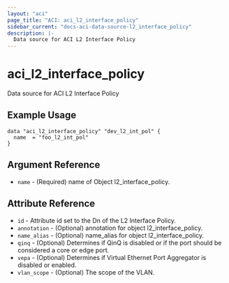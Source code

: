 ```yaml
---
layout: "aci"
page_title: "ACI: aci_l2_interface_policy"
sidebar_current: "docs-aci-data-source-l2_interface_policy"
description: |-
  Data source for ACI L2 Interface Policy
---
```


# aci_l2_interface_policy #
Data source for ACI L2 Interface Policy

## Example Usage ##

```hcl
data "aci_l2_interface_policy" "dev_l2_int_pol" {
  name  = "foo_l2_int_pol"
}
```
## Argument Reference ##
* `name` - (Required) name of Object l2_interface_policy.



## Attribute Reference

* `id` - Attribute id set to the Dn of the L2 Interface Policy.
* `annotation` - (Optional) annotation for object l2_interface_policy.
* `name_alias` - (Optional) name_alias for object l2_interface_policy.
* `qinq` - (Optional) Determines if QinQ is disabled or if the port should be considered a core or edge port.
* `vepa` - (Optional) Determines if Virtual Ethernet Port Aggregator is disabled or enabled.
* `vlan_scope` - (Optional) The scope of the VLAN.
